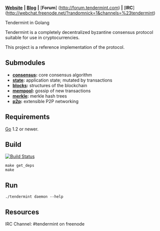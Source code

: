 [**Website**](http://tendermint.com) **|** 
[**Blog**](http://tendermint.com/posts/) **|**
[**Forum**] (http://forum.tendermint.com) **|**
[**IRC**] (http://webchat.freenode.net/?randomnick=1&channels=%23tendermint)

Tendermint in Golang

Tendermint is a completely decentralized byzantine consensus protocol suitable for use in cryptocurrencies.

This project is a reference implementation of the protocol.

## Submodules

* **[consensus](https://github.com/tendermint/tendermint/blob/master/consensus):** core consensus algorithm
* **[state](https://github.com/tendermint/tendermint/blob/master/state):** application state; mutated by transactions
* **[blocks](https://github.com/tendermint/tendermint/blob/master/blocks):** structures of the blockchain
* **[mempool](https://github.com/tendermint/tendermint/blob/master/mempool):** gossip of new transactions
* **[merkle](https://github.com/tendermint/tendermint/blob/master/merkle):** merkle hash trees
* **[p2p](https://github.com/tendermint/tendermint/blob/master/p2p):**  extensible P2P networking

## Requirements

[Go](http://golang.org) 1.2 or newer.

## Build

[![Build Status](https://drone.io/github.com/tendermint/tendermint/status.png)](https://drone.io/github.com/tendermint/tendermint/latest)

```
make get_deps
make
```

## Run

`./tendermint daemon --help`

## Resources

IRC Channel: #tendermint on freenode
